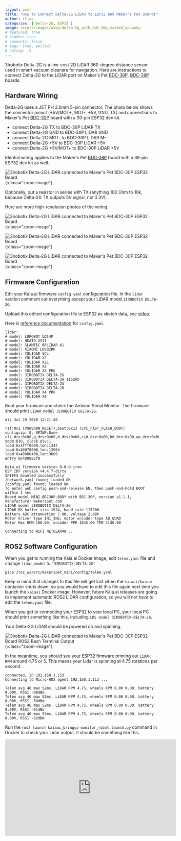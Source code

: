 ```yaml
---
layout: post
title: "How to Connect Delta-2G LiDAR to ESP32 and Maker's Pet Boards"
author: iliao
categories: [ Delta-2G, ESP32 ]
image: assets/images/webp/delta-2g_with_bdc-30p_marked_up.webp
# featured: true
# hidden: true
# comments: false
# tags: [red, yellow]
# rating: .5
---
```


3irobotix Delta-2G is a low-cost 2D LiDAR 360-degree distance sensor used in smart vacuum cleaners for navigation. Here are instructions to connect Delta-2G to the LiDAR port on Maker's Pet [BDC-30P](https://makerspet.com/store#!/Driver-Board-for-ESP32-DOIT-DevKit-V1-Brushed-DC-Motors-and-LiDAR/p/724227009), [BDC-38P](https://makerspet.com/store#!/Driver-Board-for-ESP32-DevKitC-V4-Brushed-DC-Motors-and-LiDAR/p/724216505) boards.

## Hardware Wiring

Delta-2G uses a JST PH 2.0mm 5-pin connector. The photo below shows the connector pinout (+5V/MOT+, MOT-, +5V, GND, TX) and connections to Maker's Pet [BDC-30P](https://makerspet.com/store#!/Driver-Board-for-ESP32-DOIT-DevKit-V1-Brushed-DC-Motors-and-LiDAR/p/724227009) board with a 30-pin ESP32 dev kit.

- connect Delta-2G TX to BDC-30P LiDAR TX
- connect Delta-2G GND to BDC-30P LiDAR GND
- connect Delta-2G MOT- to BDC-30P LiDAR M-
- connect Delta-2G +5V to BDC-30P LiDAR +5V
- connect Delta-2G +5V/MOT+ to BDC-30P LiDAR +5V

Idential wiring applies to the Maker's Pet [BDC-38P](https://makerspet.com/store#!/Driver-Board-for-ESP32-DevKitC-V4-Brushed-DC-Motors-and-LiDAR/p/724216505) board with a 38-pin ESP32 dev kit as well.

![3irobotix Delta-2G LiDAR connected to Maker's Pet BDC-30P ESP32 Board](/assets/images/webp/delta-2g_with_bdc-30p_marked_up.webp '3irobotix Delta-2G LiDAR connected to Makers Pet BDC-30P ESP32 Board'){:class="zoom-image"}

Optionally, put a resistor in series with TX (anything 100 Ohm to 10k, because Delta-2G TX outputs 5V signal, not 3.3V).

Here are more high-resolution photos of the wiring.

![3irobotix Delta-2G LiDAR connected to Maker's Pet BDC-30P ESP32 Board](/assets/images/webp/Delta-2G-connected-to-BDC-30P.webp '3irobotix Delta-2G LiDAR connected to Makers Pet BDC-30P ESP32 Board'){:class="zoom-image"}

![3irobotix Delta-2G LiDAR connected to Maker's Pet BDC-30P ESP32 Board](/assets/images/webp/Delta-2G-connected-to-BDC-30P-3.webp '3irobotix Delta-2G LiDAR connected to Makers Pet BDC-30P ESP32 Board'){:class="zoom-image"}

![3irobotix Delta-2G LiDAR connected to Maker's Pet BDC-30P ESP32 Board](/assets/images/webp/Delta-2G-connected-to-BDC-30P-2.webp '3irobotix Delta-2G LiDAR connected to Makers Pet BDC-30P ESP32 Board'){:class="zoom-image"}


## Firmware Configuration

Edit your Kaia.ai firmware `config.yaml` configuration file. In the `lidar` section comment out everything except your LiDAR model `3IROBOTIX DELTA-2G`.

Upload this edited configuration file to ESP32 as sketch data, see [video](https://www.youtube.com/watch?v=tKfVU1n5TjA&list=PLOSXKDW70aR8uA1IFahSKVuk5ODDfjTZV&index=4).

Here is [reference documentation](https://kaia.ai/blog/kaiaai-configuration-file/) for `config.yaml`.

```
lidar:
# model: LDROBOT LD14P
# model: NEATO XV11
# model: SLAMTEC RPLIDAR A1
# model: XIAOMI LDS02RR
# model: YDLIDAR SCL
# model: YDLIDAR X2
# model: YDLIDAR X2L
# model: YDLIDAR X3
# model: YDLIDAR X3 PRO
  model: 3IROBOTIX DELTA-2G
# model: 3IROBOTIX DELTA-2A 115200
# model: 3IROBOTIX DELTA-2A
# model: 3IROBOTIX DELTA-2B
# model: YDLIDAR X4 PRO
# model: YDLIDAR X4
```

Boot your firmware and check the Arduino Serial Monitor. The firmware should print `LIDAR model 3IROBOTIX DELTA-2G`.

```
ets Jul 29 2019 12:21:46

rst:0x1 (POWERON_RESET),boot:0x13 (SPI_FAST_FLASH_BOOT)
configsip: 0, SPIWP:0xee
clk_drv:0x00,q_drv:0x00,d_drv:0x00,cs0_drv:0x00,hd_drv:0x00,wp_drv:0x00
mode:DIO, clock div:1
load:0x3fff0030,len:1344
load:0x40078000,len:13964
load:0x40080400,len:3600
entry 0x400805f0

Kaia.ai firmware version 0.8.0-iron
ESP IDF version v4.4.7-dirty
SPIFFS mounted successfully
/network.yaml found; loaded OK
/config.yaml found; loaded OK
To enter web config push-and-release EN, then push-and-hold BOOT within 1 sec
Board model MINI-BDC30P-BODY with BDC-30P, version v1.1.1, manufacturer makerspet.com
LIDAR model 3IROBOTIX DELTA-2G
LIDAR RX buffer size 1024, baud rate 115200
Battery ADC attenuation 7.00, voltage 2.68V
Motor driver type IN1_IN2; motor encoder type AB_QUAD
Motor Max RPM 180.00; encoder PPR 1035.00 TPR 4140.00

Connecting to WiFi NETGEAR48 ... 
```

## ROS2 Software Configuration

When you get to running the Kaia.ai Docker image, edit `telem.yaml` file and change `lidar_model` to `"3IROBOTIX-DELTA-2G"`

```
pico /ros_ws/src/makerspet_mini/config/telem.yaml
```

Keep in mind that changes to this file will get lost when the `kaiaai/kaiaai` container shuts down, so you would have to edit this file again next time you launch the `kaiaai` Docker image. However, future Kaia.ai releases are going to implement automatic ROS2 LiDAR configuration, so you will not have to edit the `telem.yaml` file.

When you get to connecting your ESP32 to your local PC, your local PC should print something like this, including `LDS model 3IROBOTIX-DELTA-2G`.

Your Delta-2G LiDAR should be powered on and spinning.

![3irobotix Delta-2G LiDAR connected to Maker's Pet BDC-30P ESP32 Board ROS2 Bash Terminal Output](/assets/images/powershell_delta-2g_connected.png '3irobotix Delta-2G LiDAR connected to Makers Pet BDC-30P ESP32 Board ROS2 Bash Terminal Output'){:class="zoom-image"}

In the meantime, you should see your ESP32 firmware printing out `LiDAR RPM` around 4.75 or 5. This means your Lidar is spinning at 4.75 rotations per second.

```
connected, IP 192.168.1.153
Connecting to Micro-ROS agent 192.168.1.113 ... 

Telem avg 46 max 52ms, LiDAR RPM 4.75, wheels RPM 0.00 0.00, battery 8.00V, RSSI -60dBm
Telem avg 46 max 52ms, LiDAR RPM 4.75, wheels RPM 0.00 0.00, battery 8.00V, RSSI -59dBm
Telem avg 46 max 52ms, LiDAR RPM 4.75, wheels RPM 0.00 0.00, battery 8.00V, RSSI -61dBm
Telem avg 46 max 52ms, LiDAR RPM 4.75, wheels RPM 0.00 0.00, battery 8.00V, RSSI -62dBm
```

Run the `ros2 launch kaiaai_bringup monitor_robot.launch.py` command in Docker to check your Lidar output. It should be something like this.

<div class="text-center">
<iframe width="560" height="315" src="https://www.youtube.com/embed/K2i_wee3JU8" title="YouTube video player" frameborder="0" allow="accelerometer; autoplay; clipboard-write; encrypted-media; gyroscope; picture-in-picture; web-share" allowfullscreen></iframe>
</div>
